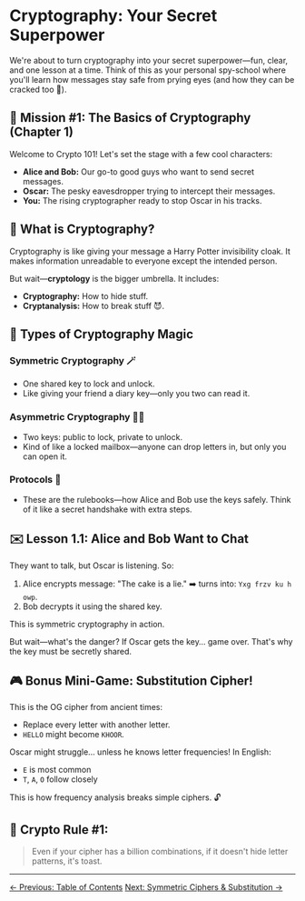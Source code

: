 # Cryptography: Your Secret Superpower

We're about to turn cryptography into your secret superpower—fun, clear, and one lesson at a time. Think of this as your personal spy-school where you'll learn how messages stay safe from prying eyes (and how they can be cracked too 👀).

## 🧠 Mission #1: The Basics of Cryptography (Chapter 1)

Welcome to Crypto 101! Let's set the stage with a few cool characters:

-   **Alice and Bob:** Our go-to good guys who want to send secret messages.
-   **Oscar:** The pesky eavesdropper trying to intercept their messages.
-   **You:** The rising cryptographer ready to stop Oscar in his tracks.

## 🔐 What is Cryptography?

Cryptography is like giving your message a Harry Potter invisibility cloak. It makes information unreadable to everyone except the intended person.

But wait—**cryptology** is the bigger umbrella. It includes:

-   **Cryptography:** How to hide stuff.
-   **Cryptanalysis:** How to break stuff 😈.

## 🎩 Types of Cryptography Magic

### Symmetric Cryptography 🪄

-   One shared key to lock and unlock.
-   Like giving your friend a diary key—only you two can read it.

### Asymmetric Cryptography 🧙‍♂️

-   Two keys: public to lock, private to unlock.
-   Kind of like a locked mailbox—anyone can drop letters in, but only you can open it.

### Protocols 🧾

-   These are the rulebooks—how Alice and Bob use the keys safely. Think of it like a secret handshake with extra steps.

## ✉️ Lesson 1.1: Alice and Bob Want to Chat

They want to talk, but Oscar is listening. So:

1.  Alice encrypts message: "The cake is a lie." ➡️ turns into: `Yxg frzv ku h owp`.
2.  Bob decrypts it using the shared key.

This is symmetric cryptography in action.

But wait—what's the danger? If Oscar gets the key… game over. That's why the key must be secretly shared.

## 🎮 Bonus Mini-Game: Substitution Cipher!

This is the OG cipher from ancient times:

-   Replace every letter with another letter.
-   `HELLO` might become `KHOOR`.

Oscar might struggle… unless he knows letter frequencies! In English:

-   `E` is most common
-   `T`, `A`, `O` follow closely

This is how frequency analysis breaks simple ciphers. 🔓

## 🧪 Crypto Rule #1:

> Even if your cipher has a billion combinations, if it doesn't hide letter patterns, it's toast.

---

<div class="page-navigation">
    <a href="../index.html" class="prev">← Previous: Table of Contents</a>
    <a href="ch01_lesson1.2.html" class="next">Next: Symmetric Ciphers & Substitution →</a>
</div>

<script src="../scripts/main.js"></script>